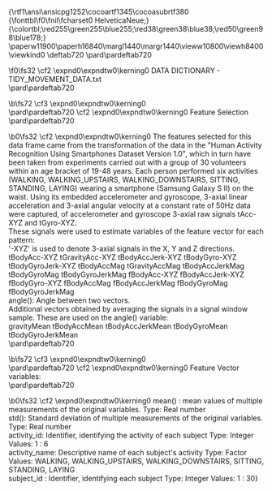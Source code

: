 {\rtf1\ansi\ansicpg1252\cocoartf1345\cocoasubrtf380
{\fonttbl\f0\fnil\fcharset0 HelveticaNeue;}
{\colortbl;\red255\green255\blue255;\red38\green38\blue38;\red50\green98\blue178;}
\paperw11900\paperh16840\margl1440\margr1440\vieww10800\viewh8400\viewkind0
\deftab720
\pard\pardeftab720

\f0\fs32 \cf2 \expnd0\expndtw0\kerning0
DATA DICTIONARY - TIDY_MOVEMENT_DATA.txt\
\pard\pardeftab720

\b\fs72 \cf3 \expnd0\expndtw0\kerning0
\
\pard\pardeftab720
\cf2 \expnd0\expndtw0\kerning0
Feature Selection\
\pard\pardeftab720

\b0\fs32 \cf2 \expnd0\expndtw0\kerning0
The features selected for this data frame came from the transformation of the data in the "Human Activity Recognition Using Smartphones Dataset Version 1.0", which in turn have been taken from experiments carried out with a group of 30 volunteers within an age bracket of 19-48 years. Each person performed six activities (WALKING, WALKING_UPSTAIRS, WALKING_DOWNSTAIRS, SITTING, STANDING, LAYING) wearing a smartphone (Samsung Galaxy S II) on the waist. Using its embedded accelerometer and gyroscope, 3-axial linear acceleration and 3-axial angular velocity at a constant rate of 50Hz data were captured, of accelerometer and gyroscope 3-axial raw signals tAcc-XYZ and tGyro-XYZ.\
These signals were used to estimate variables of the feature vector for each pattern:\
'-XYZ' is used to denote 3-axial signals in the X, Y and Z directions.\
tBodyAcc-XYZ tGravityAcc-XYZ tBodyAccJerk-XYZ tBodyGyro-XYZ tBodyGyroJerk-XYZ tBodyAccMag tGravityAccMag tBodyAccJerkMag tBodyGyroMag tBodyGyroJerkMag fBodyAcc-XYZ fBodyAccJerk-XYZ fBodyGyro-XYZ fBodyAccMag fBodyAccJerkMag fBodyGyroMag fBodyGyroJerkMag\
angle(): Angle between two vectors.\
Additional vectors obtained by averaging the signals in a signal window sample. These are used on the angle() variable:\
gravityMean tBodyAccMean tBodyAccJerkMean tBodyGyroMean tBodyGyroJerkMean\
\pard\pardeftab720

\b\fs72 \cf3 \expnd0\expndtw0\kerning0
\
\pard\pardeftab720
\cf2 \expnd0\expndtw0\kerning0
Feature Vector variables:\
\pard\pardeftab720

\b0\fs32 \cf2 \expnd0\expndtw0\kerning0
mean() : mean values of multiple measurements of the original variables. Type: Real number\
std(): Standard deviation of multiple measurements of the original variables. Type: Real number\
activity_id: Identifier, identifying the activity of each subject Type: Integer Values: 1 : 6\
activity_name: Descriptive name of each subject's activity Type: Factor Values: WALKING, WALKING_UPSTAIRS, WALKING_DOWNSTAIRS, SITTING, STANDING, LAYING\
subject_id : Identifier, identifying each subject Type: Integer Values: 1 : 30}